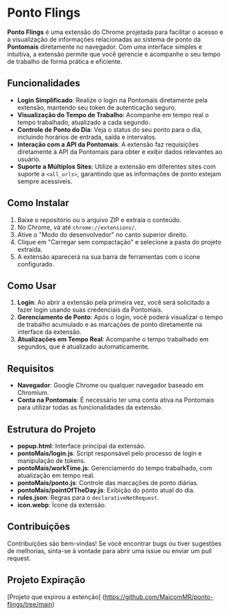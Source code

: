 
# Ponto Flings

**Ponto Flings** é uma extensão do Chrome projetada para facilitar o acesso e a visualização de informações relacionadas ao sistema de ponto da **Pontomais** diretamente no navegador. Com uma interface simples e intuitiva, a extensão permite que você gerencie e acompanhe o seu tempo de trabalho de forma prática e eficiente.

## Funcionalidades

- **Login Simplificado**: Realize o login na Pontomais diretamente pela extensão, mantendo seu token de autenticação seguro.
- **Visualização do Tempo de Trabalho**: Acompanhe em tempo real o tempo trabalhado, atualizado a cada segundo.
- **Controle de Ponto do Dia**: Veja o status do seu ponto para o dia, incluindo horários de entrada, saída e intervalos.
- **Interação com a API da Pontomais**: A extensão faz requisições diretamente à API da Pontomais para obter e exibir dados relevantes ao usuário.
- **Suporte a Múltiplos Sites**: Utilize a extensão em diferentes sites com suporte a `<all_urls>`, garantindo que as informações de ponto estejam sempre acessíveis.

## Como Instalar

1. Baixe o repositório ou o arquivo ZIP e extraia o conteúdo.
2. No Chrome, vá até `chrome://extensions/`.
3. Ative o "Modo do desenvolvedor" no canto superior direito.
4. Clique em "Carregar sem compactação" e selecione a pasta do projeto extraída.
5. A extensão aparecerá na sua barra de ferramentas com o ícone configurado.

## Como Usar

1. **Login**: Ao abrir a extensão pela primeira vez, você será solicitado a fazer login usando suas credenciais da Pontomais.
2. **Gerenciamento de Ponto**: Após o login, você poderá visualizar o tempo de trabalho acumulado e as marcações de ponto diretamente na interface da extensão.
3. **Atualizações em Tempo Real**: Acompanhe o tempo trabalhado em segundos, que é atualizado automaticamente.

## Requisitos

- **Navegador**: Google Chrome ou qualquer navegador baseado em Chromium.
- **Conta na Pontomais**: É necessário ter uma conta ativa na Pontomais para utilizar todas as funcionalidades da extensão.

## Estrutura do Projeto

- **popup.html**: Interface principal da extensão.
- **pontoMais/login.js**: Script responsável pelo processo de login e manipulação de tokens.
- **pontoMais/workTime.js**: Gerenciamento do tempo trabalhado, com atualização em tempo real.
- **pontoMais/ponto.js**: Controle das marcações de ponto diárias.
- **pontoMais/pointOfTheDay.js**: Exibição do ponto atual do dia.
- **rules.json**: Regras para o `declarativeNetRequest`.
- **icon.webp**: Ícone da extensão.

## Contribuições

Contribuições são bem-vindas! Se você encontrar bugs ou tiver sugestões de melhorias, sinta-se à vontade para abrir uma issue ou enviar um pull request.

## Projeto Expiração
[Projeto que expirou a extenção] (https://github.com/MaicomMR/ponto-flings/tree/main)